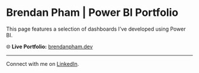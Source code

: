 # Brendan Pham | Power BI Portfolio

This page features a selection of dashboards I’ve developed using Power BI.

🌐 **Live Portfolio:** [brendanpham.dev](https://brendan-pham.github.io/portfolio)

---

Connect with me on [LinkedIn](https://www.linkedin.com/in/brendan-pham-aus).
